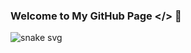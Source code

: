 ### Welcome to My GitHub Page </> 👋
![snake svg](https://github.com/bozensel/bozensel/blob/output/github-contribution-grid-snake.svg)
